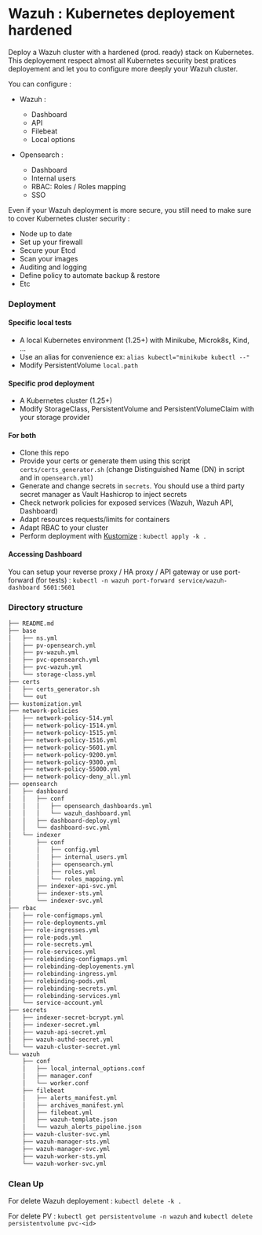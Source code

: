# Wazuh : Kubernetes deployement hardened

Deploy a Wazuh cluster with a hardened (prod. ready) stack on Kubernetes. This deployement respect almost all Kubernetes security best pratices deployement and let you to configure more deeply your Wazuh cluster. 

You can configure :

- Wazuh :
    - Dashboard
    - API
    - Filebeat
    - Local options

- Opensearch :
    - Dashboard
    - Internal users
    - RBAC: Roles / Roles mapping
    - SSO

Even if your Wazuh deployment is more secure, you still need to make sure to cover Kubernetes cluster security :
- Node up to date
- Set up your firewall
- Secure your Etcd
- Scan your images
- Auditing and logging
- Define policy to automate backup & restore
- Etc

### Deployment
#### Specific local tests
- A local Kubernetes environment (1.25+) with Minikube, Microk8s, Kind, ...
- Use an alias for convenience ex: `alias kubectl="minikube kubectl --"`
- Modify PersistentVolume `local.path`

#### Specific prod deployment
- A Kubernetes cluster (1.25+)
- Modify StorageClass, PersistentVolume and PersistentVolumeClaim with your storage provider

#### For both
- Clone this repo
- Provide your certs or generate them using this script `certs/certs_generator.sh` (change Distinguished Name (DN) in script and in `opensearch.yml`)
- Generate and change secrets in `secrets`. You should use a third party secret manager as Vault Hashicrop to inject secrets
- Check network policies for exposed services (Wazuh, Wazuh API, Dashboard)
- Adapt resources requests/limits for containers
- Adapt RBAC to your cluster
- Perform deployment with [Kustomize](https://kubernetes.io/docs/tasks/manage-kubernetes-objects/kustomization/) : `kubectl apply -k .`

#### Accessing Dashboard
You can setup your reverse proxy / HA proxy / API gateway or use port-forward (for tests) : `kubectl -n wazuh port-forward service/wazuh-dashboard 5601:5601`

 ### Directory structure
```bash
├── README.md
├── base
│   ├── ns.yml
│   ├── pv-opensearch.yml
│   ├── pv-wazuh.yml
│   ├── pvc-opensearch.yml
│   ├── pvc-wazuh.yml
│   └── storage-class.yml
├── certs
│   ├── certs_generator.sh
│   └── out
├── kustomization.yml
├── network-policies
│   ├── network-policy-514.yml
│   ├── network-policy-1514.yml
│   ├── network-policy-1515.yml
│   ├── network-policy-1516.yml
│   ├── network-policy-5601.yml
│   ├── network-policy-9200.yml
│   ├── network-policy-9300.yml
│   ├── network-policy-55000.yml
│   ├── network-policy-deny_all.yml
├── opensearch
│   ├── dashboard
│   │   ├── conf
│   │   │   ├── opensearch_dashboards.yml
│   │   │   └── wazuh_dashboard.yml
│   │   ├── dashboard-deploy.yml
│   │   └── dashboard-svc.yml
│   └── indexer
│       ├── conf
│       │   ├── config.yml
│       │   ├── internal_users.yml
│       │   ├── opensearch.yml
│       │   ├── roles.yml
│       │   └── roles_mapping.yml
│       ├── indexer-api-svc.yml
│       ├── indexer-sts.yml
│       └── indexer-svc.yml
├── rbac
│   ├── role-configmaps.yml
│   ├── role-deployments.yml
│   ├── role-ingresses.yml
│   ├── role-pods.yml
│   ├── role-secrets.yml
│   ├── role-services.yml
│   ├── rolebinding-configmaps.yml
│   ├── rolebinding-deployements.yml
│   ├── rolebinding-ingress.yml
│   ├── rolebinding-pods.yml
│   ├── rolebinding-secrets.yml
│   ├── rolebinding-services.yml
│   └── service-account.yml
├── secrets
│   ├── indexer-secret-bcrypt.yml
│   ├── indexer-secret.yml
│   ├── wazuh-api-secret.yml
│   ├── wazuh-authd-secret.yml
│   └── wazuh-cluster-secret.yml
└── wazuh
    ├── conf
    │   ├── local_internal_options.conf
    │   ├── manager.conf
    │   └── worker.conf
    ├── filebeat
    │   ├── alerts_manifest.yml
    │   ├── archives_manifest.yml
    │   ├── filebeat.yml
    │   ├── wazuh-template.json
    │   └── wazuh_alerts_pipeline.json
    ├── wazuh-cluster-svc.yml
    ├── wazuh-manager-sts.yml
    ├── wazuh-manager-svc.yml
    ├── wazuh-worker-sts.yml
    └── wazuh-worker-svc.yml
```

### Clean Up

For delete Wazuh deployement : `kubectl delete -k .`

For delete PV : `kubectl get persistentvolume -n wazuh` and `kubectl delete persistentvolume pvc-<id>`